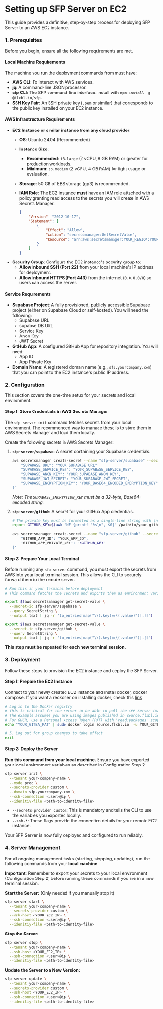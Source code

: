 # Setting up SFP Server on EC2

This guide provides a definitive, step-by-step process for deploying SFP Server to an AWS EC2 instance.

### 1. Prerequisites

Before you begin, ensure all the following requirements are met.

#### Local Machine Requirements

The machine you run the deployment commands from must have:

* **AWS CLI**: To interact with AWS services.
* **jq**: A command-line JSON processor.
* **sfp CLI**: The SFP command-line interface. Install with `npm install -g @flxbl-io/sfp`.
* **SSH Key Pair**: An SSH private key (`.pem` or similar) that corresponds to the public key installed on your EC2 instance.

#### AWS Infrastructure Requirements

* **EC2 Instance or similar instance from any cloud provider**:
  * **OS**: Ubuntu 24.04 (Recommended)
  * **Instance Size**:
    * **Recommended**: `t3.large` (2 vCPU, 8 GB RAM) or greater for production workloads.
    * **Minimum**: `t3.medium` (2 vCPU, 4 GB RAM) for light usage or evaluation.
  * **Storage**: 50 GB of EBS storage (gp3) is recommended.
  *   **IAM Role**: The EC2 instance **must** have an IAM role attached with a policy granting read access to the secrets you will create in AWS Secrets Manager.

      ```json
      {
          "Version": "2012-10-17",
          "Statement": [
              {
                  "Effect": "Allow",
                  "Action": "secretsmanager:GetSecretValue",
                  "Resource": "arn:aws:secretsmanager:YOUR_REGION:YOUR_ACCOUNT_ID:secret:sfp-server/*"
              }
          ]
      }
      ```
* **Security Group**: Configure the EC2 instance's security group to:
  * **Allow Inbound SSH (Port 22)** from your local machine's IP address for deployment.
  * **Allow Inbound HTTPS (Port 443)** from the internet (`0.0.0.0/0`) so users can access the server.

#### Service Requirements

* **Supabase Project**: A fully provisioned, publicly accessible Supabase project (either on Supabase Cloud or self-hosted). You will need the following:
  * Supabase  URL
  * supabse DB URL
  * Service Key
  * Anon Key
  * JWT Secret
* **GitHub App**: A configured GitHub App for repository integration. You will need:
  * App ID
  * App Private Key
* **Domain Name**: A registered domain name (e.g., `sfp.yourcompany.com`) that you can point to the EC2 instance's public IP address.

### 2. Configuration

This section covers the one-time setup for your secrets and local environment.

#### Step 1: Store Credentials in AWS Secrets Manager

The `sfp server init` command fetches secrets from your local environment. The recommended way to manage these is to store them in AWS Secrets Manager and load them locally.

Create the following secrets in AWS Secrets Manager:

1.  **`sfp-server/supabase`**: A secret containing your Supabase credentials.

    ```bash
    aws secretsmanager create-secret --name "sfp-server/supabase" --secret-string '{
        "SUPABASE_URL": "YOUR_SUPABASE_URL",
        "SUPABASE_SERVICE_KEY": "YOUR_SUPABASE_SERVICE_KEY",
        "SUPABASE_ANON_KEY": "YOUR_SUPABASE_ANON_KEY",
        "SUPABASE_JWT_SECRET": "YOUR_SUPABASE_JWT_SECRET",
        "SUPABASE_ENCRYPTION_KEY": "YOUR_BASE64_ENCODED_ENCRYPTION_KEY"
    }'
    ```

    _Note: The `SUPABASE_ENCRYPTION_KEY` must be a 32-byte, Base64-encoded string._
2.  **`sfp-server/github`**: A secret for your GitHub App credentials.

    ```bash
    # The private key must be formatted as a single-line string with \n for newlines.
    export GITHUB_KEY=$(awk 'NF {printf "%s\n", $0}' /path/to/your-github-app.pem)

    aws secretsmanager create-secret --name "sfp-server/github" --secret-string "{
        "GITHUB_APP_ID": "YOUR_APP_ID",
        "GITHUB_APP_PRIVATE_KEY": "$GITHUB_KEY"
    }"
    ```

#### Step 2: Prepare Your Local Terminal

Before running any `sfp server` command, you must export the secrets from AWS into your local terminal session. This allows the CLI to securely forward them to the remote server.

```bash
# Run this in your terminal before deployment
# This command fetches the secrets and exports them as environment variables

export $(aws secretsmanager get-secret-value \
  --secret-id sfp-server/supabase \
  --query SecretString \
  --output text | jq -r 'to_entries|map("\\(.key)=\\(.value)")|.[]')

export $(aws secretsmanager get-secret-value \
  --secret-id sfp-server/github \
  --query SecretString \
  --output text | jq -r 'to_entries|map("\\(.key)=\\(.value)")|.[]')
```

**This step must be repeated for each new terminal session.**

### 3. Deployment

Follow these steps to provision the EC2 instance and deploy the SFP Server.

#### Step 1: Prepare the EC2 Instance

Connect to your newly created EC2 instance  and install docker, docker compose. If you want a reckoner on installing docker, check this [link](docker-installation.md) &#x20;

```bash
# Log in to the Docker registry 
# This is critical for the server to be able to pull the SFP Server image.
# The example assumes you are using images published in source.flxbl.io
# For GHCR, use a Personal Access Token (PAT) with 'read:packages' scope.
echo "YOUR_GITEA_PAT" | sudo docker login source.flxbl.io  -u YOUR_GITEA_USERNAME --password-stdin

# 5. Log out for group changes to take effect
exit
```

#### Step 2: Deploy the Server

**Run this command from your local machine.** Ensure you have exported your local environment variables as described in Configuration Step 2.

```bash
sfp server init \
  --tenant your-company-name \
  --mode prod \
  --secrets-provider custom \
  --domain sfp.yourcompany.com \
  --ssh-connection <user>@ip \
  --idenitiy-file <path-to-identity-file>
```

* `--secrets-provider custom`: This is mandatory and tells the CLI to use the variables you exported locally.
* `--ssh-*`: These flags provide the connection details for your remote EC2 instance.



Your SFP Server is now fully deployed and configured to run reliably.

### 4. Server Management

For all ongoing management tasks (starting, stopping, updating), run the following commands from your **local machine**.

**Important**: Remember to export your secrets to your local environment (Configuration Step 2) before running these commands if you are in a new terminal session.

**Start the Server:** (Only needed if you manually stop it)

```bash
sfp server start \
  --tenant your-company-name \
  --secrets-provider custom \
  --ssh-host <YOUR_EC2_IP> \
  --ssh-connection <user>@ip \
  --idenitiy-file <path-to-identity-file>
```

**Stop the Server:**

```bash
sfp server stop \
  --tenant your-company-name \
  --ssh-host <YOUR_EC2_IP> \
  --ssh-connection <user>@ip \
  --idenitiy-file <path-to-identity-file>
```

**Update the Server to a New Version:**

```bash
sfp server update \
  --tenant your-company-name \
  --secrets-provider custom \
  --ssh-host <YOUR_EC2_IP> \
  --ssh-connection <user>@ip \
  --idenitiy-file <path-to-identity-file>
```

